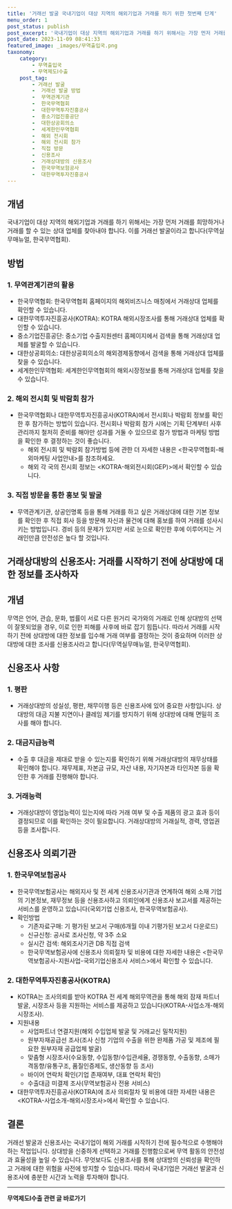 ```yaml
---
title: '거래선 발굴 국내기업이 대상 지역의 해외기업과 거래를 하기 위한 첫번째 단계'
menu_order: 1
post_status: publish
post_excerpt: '국내기업이 대상 지역의 해외기업과 거래를 하기 위해서는 가장 먼저 거래를 희망하거나 거래를 할 수 있는 상대 업체를 찾아내야 합니다. 이를 거래선 발굴이라고 합니다 무역실무매뉴얼, 한국무역협회 .'
post_date: 2023-11-09 08:41:33
featured_image: _images/무역출입국.png
taxonomy:
    category:
        - 무역출입국
        - 무역제도Ⅰ수출
    post_tag:
        - 거래선 발굴
        -  거래선 발굴 방법
        -  무역관계기관
        -  한국무역협회
        -  대한무역투자진흥공사
        -  중소기업진흥공단
        -  대한상공회의소
        -  세계한인무역협회
        -  해외 전시회
        -  해외 전시회 참가
        -  직접 방문
        -  신용조사
        -  거래상대방의 신용조사
        -  한국무역보험공사
        -  대한무역투자진흥공사
---
```



## 개념
국내기업이 대상 지역의 해외기업과 거래를 하기 위해서는 가장 먼저 거래를 희망하거나 거래를 할 수 있는 상대 업체를 찾아내야 합니다. 이를 거래선 발굴이라고 합니다(무역실무매뉴얼, 한국무역협회).

## 방법
### 1. 무역관계기관의 활용
- 한국무역협회: 한국무역협회 홈페이지의 해외비즈니스 매칭에서 거래상대 업체를 확인할 수 있습니다.
- 대한무역투자진흥공사(KOTRA): KOTRA 해외시장조사를 통해 거래상대 업체를 확인할 수 있습니다.
- 중소기업진흥공단: 중소기업 수출지원센터 홈페이지에서 검색을 통해 거래상대 업체를 발굴할 수 있습니다.
- 대한상공회의소: 대한상공회의소의 해외경제동향에서 검색을 통해 거래상대 업체를 찾을 수 있습니다.
- 세계한인무역협회: 세계한인무역협회의 해외시장정보를 통해 거래상대 업체를 찾을 수 있습니다.

### 2. 해외 전시회 및 박람회 참가
- 한국무역협회나 대한무역투자진흥공사(KOTRA)에서 전시회나 박람회 정보를 확인한 후 참가하는 방법이 있습니다. 전시회나 박람회 참가 시에는 기획 단계부터 사후 관리까지 철저히 준비를 해야만 성과를 거둘 수 있으므로 참가 방법과 마케팅 방법을 확인한 후 결정하는 것이 좋습니다.
   - 해외 전시회 및 박람회 참가방법 등에 관한 더 자세한 내용은 <한국무역협회-해외마케팅 사업안내>를 참조하세요.
   - 해외 각 국의 전시회 정보는 <KOTRA-해외전시회(GEP)>에서 확인할 수 있습니다.

### 3. 직접 방문을 통한 홍보 및 발굴
- 무역관계기관, 상공인명록 등을 통해 거래를 하고 싶은 거래상대에 대한 기본 정보를 확인한 후 직접 회사 등을 방문해 자신과 물건에 대해 홍보를 하여 거래를 성사시키는 방법입니다. 경비 등의 문제가 있지만 서로 눈으로 확인한 후에 이루어지는 거래인만큼 안전성은 높다 할 것입니다.

## 거래상대방의 신용조사: 거래를 시작하기 전에 상대방에 대한 정보를 조사하자

## 개념
무역은 언어, 관습, 문화, 법률이 서로 다른 원거리 국가와의 거래로 인해 상대방의 선택이 잘못되었을 경우, 이로 인한 피해를 사후에 바로 잡기 힘듭니다. 따라서 거래를 시작하기 전에 상대방에 대한 정보를 입수해 거래 여부를 결정하는 것이 중요하며 이러한 상대방에 대한 조사를 신용조사라고 합니다(무역실무매뉴얼, 한국무역협회).

## 신용조사 사항
### 1. 평판
- 거래상대방의 성실성, 평판, 채무이행 등은 신용조사에 있어 중요한 사항입니다. 상대방의 대금 지불 지연이나 클레임 제기를 방지하기 위해 상대방에 대해 면밀히 조사를 해야 합니다.
 
### 2. 대금지급능력
- 수출 후 대금을 제대로 받을 수 있는지를 확인하기 위해 거래상대방의 재무상태를 확인해야 합니다. 재무제표, 자본금 규모, 자산 내용, 자기자본과 타인자본 등을 확인한 후 거래를 진행해야 합니다.

### 3. 거래능력
- 거래상대방이 영업능력이 있는지에 따라 거래 여부 및 수출 제품의 광고 효과 등이 결정되므로 이를 확인하는 것이 필요합니다. 거래상대방의 거래실적, 경력, 영업권 등을 조사합니다.

## 신용조사 의뢰기관
### 1. 한국무역보험공사
- 한국무역보험공사는 해외지사 및 전 세계 신용조사기관과 연계하여 해외 소재 기업의 기본정보, 재무정보 등을 신용조사하고 의뢰인에게 신용조사 보고서를 제공하는 서비스를 운영하고 있습니다(국외기업 신용조사, 한국무역보험공사).
- 확인방법
   - 기존자료구매: 기 평가된 보고서 구매(6개월 이내 기평가된 보고서 다운로드)
   - 신규신청: 공사로 조사신청, 약 3주 소요
   - 실시간 검색: 해외조사기관 DB 직접 검색
   - 한국무역보험공사에 신용조사 의뢰절차 및 비용에 대한 자세한 내용은 <한국무역보험공사-지원사업-국외기업신용조사 서비스>에서 확인할 수 있습니다.

### 2. 대한무역투자진흥공사(KOTRA)
- KOTRA는 조사의뢰를 받아 KOTRA 전 세계 해외무역관을 통해 해외 잠재 파트너 발굴, 시장조사 등을 지원하는 서비스를 제공하고 있습니다(KOTRA-사업소개-해외시장조사).
- 지원내용
   - 사업파트너 연결지원(해외 수입업체 발굴 및 거래교신 밀착지원)
   - 원부자재공급선 조사(조사 신청 기업의 수출을 위한 완제품 가공 및 제조에 필요한 원부자재 공급업체 발굴)
   - 맞춤형 시장조사(수요동향, 수입동향/수입관세율, 경쟁동향, 수출동향, 소매가격동향/유통구조, 품질인증제도, 생산동향 등 조사)
   - 바이어 연락처 확인(기업 존재여부, 대표 연락처 확인)
   - 수출대금 미결제 조사(무역보험공사 전용 서비스)
- 대한무역투자진흥공사(KOTRA)에 조사 의뢰절차 및 비용에 대한 자세한 내용은 <KOTRA-사업소개-해외시장조사>에서 확인할 수 있습니다.

## 결론
거래선 발굴과 신용조사는 국내기업이 해외 거래를 시작하기 전에 필수적으로 수행해야 하는 작업입니다. 상대방을 신중하게 선택하고 거래를 진행함으로써 무역 활동의 안전성과 효율성을 높일 수 있습니다. 무엇보다도 신용조사를 통해 상대방의 신뢰성을 확인하고 거래에 대한 위험을 사전에 방지할 수 있습니다. 따라서 국내기업은 거래선 발굴과 신용조사에 충분한 시간과 노력을 투자해야 합니다.
<!-- wp:separator -->
<hr class="wp-block-separator has-alpha-channel-opacity"/>
<!-- /wp:separator -->

<!-- wp:group {"backgroundColor":"base","layout":{"type":"constrained"}} -->
<div class="wp-block-group has-base-background-color has-background"><!-- wp:paragraph {"align":"center","fontSize":"medium"} -->
<p class="has-text-align-center has-large-font-size"><strong>무역제도Ⅰ수출 관련 글 바로가기</strong></p>
<!-- /wp:paragraph -->


<!-- wp:latest-posts
{"categories":[{"id":14332,"count":19,"description":"","link":"https://uknowlaw.com/category/%eb%ac%b4%ec%97%ad%ec%a0%9c%eb%8f%84%e2%85%b0%ec%88%98%ec%b6%9c/","name":"무역제도Ⅰ수출","slug":"무역제도Ⅰ수출","taxonomy":"category","parent":0,"meta":[],"_links":{"self":[{"href":"https://uknowlaw.com/wp-json/wp/v2/categories/14332"}],"collection":[{"href":"https://uknowlaw.com/wp-json/wp/v2/categories"}],"about":[{"href":"https://uknowlaw.com/wp-json/wp/v2/taxonomies/category"}],"wp:post_type":[{"href":"https://uknowlaw.com/wp-json/wp/v2/posts?categories=14332"}],"curies":[{"name":"wp","href":"https://api.w.org/{rel}","templated":true}]}}],"postsToShow":100,"excerptLength":28,"postLayout":"grid","columns":2,"featuredImageAlign":"left","featuredImageSizeSlug":"large","fontSize":"small"} /--></div>
<!-- /wp:group -->